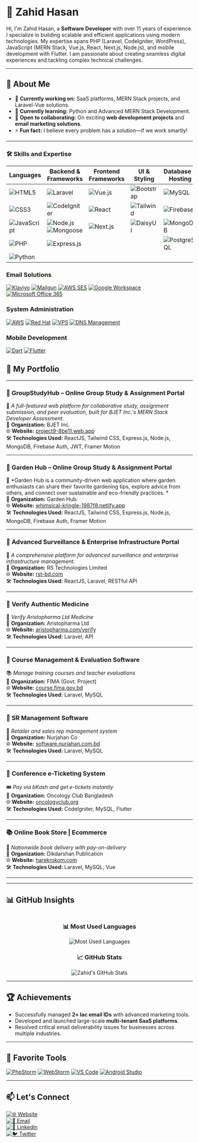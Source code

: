 # 👋 Zahid Hasan

Hi, I'm Zahid Hasan, a **Software Developer** with over 11 years of experience. I specialize in building scalable and efficient applications using modern technologies. My expertise spans PHP (Laravel, CodeIgniter, WordPress), JavaScript (MERN Stack, Vue.js, React, Next.js, Node.js), and mobile development with Flutter. I am passionate about creating seamless digital experiences and tackling complex technical challenges.

---

## 🚀 About Me

- 🔭 **Currently working on:** SaaS platforms, MERN Stack projects, and Laravel-Vue solutions.
- 🌱 **Currently learning:** Python and Advanced MERN Stack Development.
- 👯 **Open to collaborating:** On exciting **web development projects** and **email marketing solutions**.
- ⚡ **Fun fact:** I believe every problem has a solution—if we work smartly!

---


### 🛠️ Skills and Expertise

| Languages | Backend & Frameworks | Frontend Frameworks | UI & Styling | Database & Hosting |
|-----------|----------------------|---------------------|--------------|--------------------|
| ![HTML5](https://img.shields.io/badge/HTML5-E34F26?style=flat-square&logo=html5&logoColor=white) | ![Laravel](https://img.shields.io/badge/Laravel-FF2D20?style=flat-square&logo=laravel&logoColor=white) | ![Vue.js](https://img.shields.io/badge/Vue.js-4FC08D?style=flat-square&logo=vue.js&logoColor=white) | ![Bootstrap](https://img.shields.io/badge/Bootstrap-7952B3?style=flat-square&logo=bootstrap&logoColor=white) | ![MySQL](https://img.shields.io/badge/MySQL-4479A1?style=flat-square&logo=mysql&logoColor=white) |
| ![CSS3](https://img.shields.io/badge/CSS3-1572B6?style=flat-square&logo=css3&logoColor=white) | ![CodeIgniter](https://img.shields.io/badge/CodeIgniter-EF4223?style=flat-square&logo=codeigniter&logoColor=white) | ![React](https://img.shields.io/badge/React-61DAFB?style=flat-square&logo=react&logoColor=black) | ![Tailwind](https://img.shields.io/badge/Tailwind_CSS-38B2AC?style=flat-square&logo=tailwind-css&logoColor=white) | ![Firebase](https://img.shields.io/badge/Firebase-FFCA28?style=flat-square&logo=firebase&logoColor=black) |
| ![JavaScript](https://img.shields.io/badge/JavaScript-F7DF1E?style=flat-square&logo=javascript&logoColor=black) | ![Node.js](https://img.shields.io/badge/Node.js-339933?style=flat-square&logo=node.js&logoColor=white) <br> ![Mongoose](https://img.shields.io/badge/Mongoose-880000?style=flat-square&logo=mongoose&logoColor=white) | ![Next.js](https://img.shields.io/badge/Next.js-000000?style=flat-square&logo=next.js&logoColor=white) | ![DaisyUI](https://img.shields.io/badge/DaisyUI-5A0EF8?style=flat-square&logo=daisyui&logoColor=white) | ![MongoDB](https://img.shields.io/badge/MongoDB-47A248?style=flat-square&logo=mongodb&logoColor=white) |
| ![PHP](https://img.shields.io/badge/PHP-777BB4?style=flat-square&logo=php&logoColor=white) | ![Express.js](https://img.shields.io/badge/Express.js-000000?style=flat-square&logo=express&logoColor=white) |  |  | ![PostgreSQL](https://img.shields.io/badge/PostgreSQL-4169E1?style=flat-square&logo=postgresql&logoColor=white) |
| ![Python](https://img.shields.io/badge/Python-3776AB?style=flat-square&logo=python&logoColor=white) |  |  |  |  |




### Email Solutions
[![Klaviyo](https://img.shields.io/badge/Klaviyo-52E872?style=for-the-badge&logo=klaviyo&logoColor=white)](https://www.klaviyo.com/)
[![Mailgun](https://img.shields.io/badge/Mailgun-F06B64?style=for-the-badge&logo=mailgun&logoColor=white)](https://www.mailgun.com/)
[![AWS SES](https://img.shields.io/badge/AWS%20SES-FF9900?style=for-the-badge&logo=amazon-aws&logoColor=white)](https://aws.amazon.com/ses/)
[![Google Workspace](https://img.shields.io/badge/Google%20Workspace-4285F4?style=for-the-badge&logo=google&logoColor=white)](https://workspace.google.com/)
[![Microsoft Office 365](https://img.shields.io/badge/Office%20365-D83B01?style=for-the-badge&logo=microsoftoffice&logoColor=white)](https://www.microsoft.com/en-us/microsoft-365)


### System Administration
[![AWS](https://img.shields.io/badge/AWS-232F3E?style=for-the-badge&logo=amazon-aws&logoColor=white)](https://aws.amazon.com/)
[![Red Hat](https://img.shields.io/badge/Red%20Hat-EE0000?style=for-the-badge&logo=red-hat&logoColor=white)](https://www.redhat.com/)
[![VPS](https://img.shields.io/badge/VPS%20Hosting-0078D4?style=for-the-badge&logo=microsoft-azure&logoColor=white)](https://www.vultr.com/)
[![DNS Management](https://img.shields.io/badge/DNS%20Management-1572B6?style=for-the-badge&logo=cloudflare&logoColor=white)](https://www.cloudflare.com/)

### Mobile Development
[![Dart](https://img.shields.io/badge/Dart-0175C2?style=for-the-badge&logo=dart&logoColor=white)](https://dart.dev/)
[![Flutter](https://img.shields.io/badge/Flutter-02569B?style=for-the-badge&logo=flutter&logoColor=white)](https://flutter.dev/)

## 📂 My Portfolio

---

### 🏥 **GroupStudyHub – Online Group Study & Assignment Portal**

🔬 *A full-featured web platform for collaborative study, assignment submission, and peer evaluation, built for BJET Inc.'s MERN Stack Developer Assessment.*  
🏢 **Organization:** BJET Inc.  
🌐 **Website:** [project9-8be11.web.app](https://project9-8be11.web.app)  
🛠️ **Technologies Used:** ReactJS, Tailwind CSS, Express.js, Node.js, MongoDB, Firebase Auth, JWT, Framer Motion

---

### 🏥 **Garden Hub – Online Group Study & Assignment Portal**

🔬 *Garden Hub is a community-driven web application where garden enthusiasts can share their favorite gardening tips, explore advice from others, and connect over sustainable and eco-friendly practices. *  
🏢 **Organization:** Garden Hub.  
🌐 **Website:** [whimsical-kringle-1987f8.netlify.app](whimsical-kringle-1987f8.netlify.app)  
🛠️ **Technologies Used:** ReactJS, Tailwind CSS, Express.js, Node.js, MongoDB, Firebase Auth, Framer Motion

---

### 🏥 **Advanced Surveillance & Enterprise Infrastructure Portal**

🔬 *A comprehensive platform for advanced surveillance and enterprise infrastructure management.*  
🏢 **Organization:** RS Technologies Limited  
🌐 **Website:** [rst-bd.com](https://rst-bd.com/)  
🛠️ **Technologies Used:** ReactJS, Laravel, RESTful API

---

### 🏥 **Verify Authentic Medicine**  

🔬 *Verify Aristopharma Ltd Medicine*  
🏢 **Organization:** Aristopharma Ltd  
🌐 **Website:** [aristopharma.com/verify](https://www.aristopharma.com/verify)  
🛠️ **Technologies Used:** Laravel, API

---

### 🏥 **Course Management & Evaluation Software**  

📚 *Manage training courses and teacher evaluations*  
🏢 **Organization:** FIMA (Govt. Project)  
🌐 **Website:** [course.fima.gov.bd](https://course.fima.gov.bd/login)  
🛠️ **Technologies Used:** Laravel, MySQL

---

### 🧾 **SR Management Software**  

💼 *Retailer and sales rep management system*  
🏢 **Organization:** Nurjahan Co  
🌐 **Website:** [software.nurjahan.com.bd](https://software.nurjahan.com.bd/)  
🛠️ **Technologies Used:** Laravel, MySQL

---

### 🎫 **Conference e-Ticketing System**  

🎟️ *Pay via bKash and get e-tickets instantly*  
🏢 **Organization:** Oncology Club Bangladesh  
🌐 **Website:** [oncologyclub.org](https://oncologyclub.org)  
🛠️ **Technologies Used:** CodeIgniter, MySQL, Flutter

---

### 📚 **Online Book Store | Ecommerce**  

📖 *Nationwide book delivery with pay-on-delivery*  
🏢 **Organization:** Dikdarshan Publication  
🌐 **Website:** [harekrokom.com](https://harekrokom.com)  
🛠️ **Technologies Used:** Laravel, MySQL, Vue

---




---

## 📊 GitHub Insights

<div style="display: flex; flex-wrap: wrap; justify-content: space-between; align-items: center;">
  <div style="flex: 1; text-align: center; min-width: 300px;">
    <h3>📊 Most Used Languages</h3>
    <img src="https://github-readme-stats.vercel.app/api/top-langs/?username=zahidhasanratan&layout=compact&theme=radical" alt="Most Used Languages">
  </div>
  <div style="flex: 1; text-align: center; min-width: 300px;">
    <h3>📈 GitHub Stats</h3>
    <img src="https://github-readme-stats.vercel.app/api?username=zahidhasanratan&show_icons=true&theme=radical" alt="Zahid's GitHub Stats">
  </div>
</div>

---

## 🏆 Achievements

- Successfully managed **2+ lac email IDs** with advanced marketing tools.
- Developed and launched large-scale **multi-tenant SaaS platforms**.
- Resolved critical email deliverability issues for businesses across multiple industries.

---

## 🔧 Favorite Tools

[![PhpStorm](https://img.shields.io/badge/PhpStorm-000000?style=for-the-badge&logo=phpstorm&logoColor=white)](https://www.jetbrains.com/phpstorm/)
[![WebStorm](https://img.shields.io/badge/WebStorm-000000?style=for-the-badge&logo=webstorm&logoColor=white)](https://www.jetbrains.com/webstorm/)
[![VS Code](https://img.shields.io/badge/VS%20Code-007ACC?style=for-the-badge&logo=visual-studio-code&logoColor=white)](https://code.visualstudio.com/)
[![Android Studio](https://img.shields.io/badge/Android%20Studio-3DDC84?style=for-the-badge&logo=android-studio&logoColor=white)](https://developer.android.com/studio)

---

## 📫 Let's Connect

[![🌐 Website](https://img.shields.io/badge/🌐%20Website-Zahid%20Hasan-blue?style=for-the-badge&logo=google-chrome&logoColor=white)](https://zahid.com.bd)  
[![📧 Email](https://img.shields.io/badge/📧%20Email-inf@zahid.com.bd-green?style=for-the-badge&logo=gmail&logoColor=white)](mailto:inf@zahid.com.bd)  
[![💼 LinkedIn](https://img.shields.io/badge/💼%20LinkedIn-Zahid%20Hasan-blue?style=for-the-badge&logo=linkedin&logoColor=white)](https://www.linkedin.com/in/zahid-hasan-5118886a)  
[![🐦 Twitter](https://img.shields.io/badge/🐦%20Twitter-@zahidhasanratan-blue?style=for-the-badge&logo=twitter&logoColor=white)](https://x.com/zahidhasanratan)
